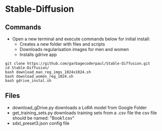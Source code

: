 # Stable-Diffusion

## Commands
* Open a new terminal and execute commands below for initial install:
  * Creates a new folder with files and scripts
  * Downloads regularisation images for men and women
  * Installs gdrive app
```
git clone https://github.com/garbagecoderpaul/Stable-Diffusion.git
cd Stable-Diffusion/
bash download_man_reg_imgs_1024x1024.sh
bash download_women_reg_1024.sh
bash gdrive_instal.sh
```

## Files
* download_gDrive.py
  downloads a LoRA model from Google Folder
* get_training_sets.py
  downloads training sets from a .csv file
  the csv file should be named: "Book1.csv"
* sdxl_preset3.json
  config file
  



